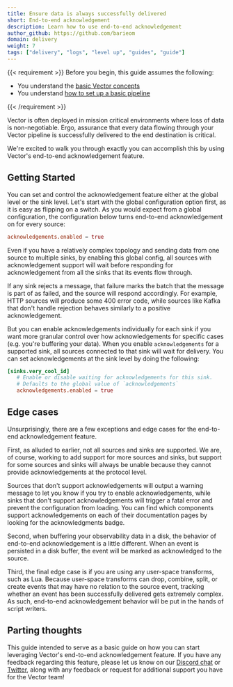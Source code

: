 ```yaml
---
title: Ensure data is always successfully delivered
short: End-to-end acknowledgement
description: Learn how to use end-to-end acknowledgement
author_github: https://github.com/barieom
domain: delivery
weight: 7
tags: ["delivery", "logs", "level up", "guides", "guide"]
---
```


{{< requirement >}}
Before you begin, this guide assumes the following:

* You understand the [basic Vector concepts][concepts]
* You understand [how to set up a basic pipeline][pipeline]

[concepts]: /docs/about/concepts
[pipeline]: /docs/setup/quickstart
{{< /requirement >}}


Vector is often deployed in mission critical environments where loss of data is
non-negotiable. Ergo, assurance that every data flowing through your Vector
pipeline is successfully delivered to the end destination is critical.

We're excited to walk you through exactly you can accomplish this by using
Vector's end-to-end acknowledgement feature.

## Getting Started

You can set and control the acknowledgement feature either at the global level or
the sink level. Let's start with the global configuration option first, as it is
easy as flipping on a switch. As you would expect from a global configuration, the
configuration below turns end-to-end acknowledgement on for every source:

```toml
acknowledgements.enabled = true
```

Even if you have a relatively complex topology and sending data from one source to
multiple sinks, by enabling this global config, all sources with acknowledgement
support will wait before responding for acknowledgement from all the sinks that
its events flow through.

If any sink rejects a message, that failure marks the batch that the message is
part of as failed, and the source will respond accordingly. For example, HTTP sources
will produce some 400 error code, while sources like Kafka that don't handle
rejection behaves similarly to a positive acknowledgement.

But you can enable acknowledgements individually for each sink if you want more granular
control over how acknowledgements for specific cases (e.g. you're buffering your
data). When you enable `acknowledgements` for a supported sink, all sources connected
to that sink will wait for delivery. You can set acknowledgements at the sink level by
doing the following:

```toml
[sinks.very_cool_id]
   # Enable or disable waiting for acknowledgements for this sink.
   # Defaults to the global value of `acknowledgements`
   acknowledgements.enabled = true
```

## Edge cases

Unsurprisingly, there are a few exceptions and edge cases for the end-to-end
acknowledgement feature. 

First, as alluded to earlier, not all sources and sinks are supported. We are, of
course, working to add support for more sources and sinks, but support for some
sources and sinks will always be unable because they cannot provide acknowledgements
at the protocol level. 

Sources that don't support acknowledgements will output a
warning message to let you know if you try to enable acknowledgements, while sinks
that don't support acknowledgements will trigger a fatal error and prevent the
configuration from loading. You can find which components support acknowledgements
on each of their documentation pages by looking for the acknowledgments badge.

Second, when buffering your observability data in a disk, the behavior of end-to-end
acknowledgement is a little different. When an event is persisted in a disk buffer,
the event will be marked as acknowledged to the source.

Third, the final edge case is if you are using any user-space transforms, such
as Lua. Because user-space transforms can drop, combine, split, or create events
that may have no relation to the source event, tracking whether an event has been
successfully delivered gets extremely complex. As such, end-to-end acknowledgement
behavior will be put in the hands of script writers.

## Parting thoughts

This guide intended to serve as a basic guide on how you can start
leveraging Vector's end-to-end acknowledgement feature. If you have any feedback
regarding this feature, please let us know on our [Discord chat] or [Twitter], along
with any feedback or request for additional support you have for the Vector team!

[Discord chat]: https://discord.com/invite/dX3bdkF
[Twitter]: https://twitter.com/vectordotdev
